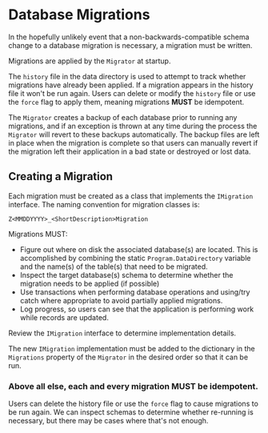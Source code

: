 # Database Migrations

In the hopefully unlikely event that a non-backwards-compatible schema change to a database migration is necessary, a migration must be written.

Migrations are applied by the `Migrator` at startup.

The `history` file in the data directory is used to attempt to track whether migrations have already been applied.  If a migration appears in the history file it won't be run again.  Users can delete or modify the `history` file or use the `force` flag to apply them, meaning migrations **MUST** be idempotent.

The `Migrator` creates a backup of each database prior to running any migrations, and if an exception is thrown at any time during the process the `Migrator` will revert to these backups automatically.  The backup files are left in place when the migration is complete so that users can manually revert if the migration left their application in a bad state or destroyed or lost data.

## Creating a Migration

Each migration must be created as a class that implements the `IMigration` interface.  The naming convention for migration classes is:

```
Z<MMDDYYYY>_<ShortDescription>Migration
```

Migrations MUST:

* Figure out where on disk the associated database(s) are located. This is accomplished by combining the static `Program.DataDirectory` variable
and the name(s) of the table(s) that need to be migrated.
* Inspect the target database(s) schema to determine whether the migration needs to be applied (if possible)
* Use transactions when performing database operations and using/try catch where appropriate to avoid partially applied migrations.
* Log progress, so users can see that the application is performing work while records are updated.

Review the `IMigration` interface to determine implementation details.

The new `IMigration` implementation must be added to the dictionary in the `Migrations` property of the `Migrator` in the desired order so that it can be run.

### Above all else, each and every migration **MUST** be idempotent.

Users can delete the history file or use the `force` flag to cause migrations to be run again.  We can inspect schemas to determine whether re-running is necessary, but there may be cases where that's not enough.